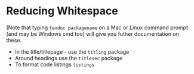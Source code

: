 # Reducing Whitespace

(Note that typing `texdoc packagename` on a Mac or Linux  command prompt
(and may be Windows cmd too) will give you futher documentation on
these.

- In the title/titlepage - use the `titling` package
- Around headings use the `titlesec` package
- To format code listings `listings`


